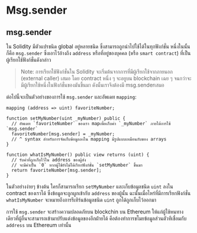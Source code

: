 # Msg.sender

## msg.sender

ใน Solidity มีตัวแปรชนิด global อยู่หลายชนิด ซึ่งสามารถถูกนำไปใช้ได้ในทุกฟังก์ชั่น หนึ่งในนั้นก็คือ `msg.sender` ซึ่งเอาไว้อ้างถึง `address` หรือที่อยู่ของบุคคล (หรือ `smart contract`) ที่เป็นผู้เรียกใช้ฟังก์ชั่นดังกล่าว

> Note: การเรียกใช้ฟังก์ชั่นใน Solidity จะเริ่มต้นจากการที่มีผู้เรียกใช้จากภายนอก (external caller) เสมอ โดย contract หนึ่ง ๆ จะอยูบน blockchain เฉย ๆ จนกว่าจะมีผู้เรียกใช้หนึ่งในฟังก์ชั่นของมันขึ้นมา ดังนั้นเราจึงต้องมี msg.senderเสมอ

ต่อไปนี้จะเป็นตัวอย่างของการใช้ `msg.sender` และอัพเดท `mapping`:

```
mapping (address => uint) favoriteNumber;

function setMyNumber(uint _myNumber) public {
  // อัพเดท `favoriteNumber` ของเรา mapเพื่อเก็บค่า `_myNumber` ภายใต้การใช้ `msg.sender`
  favoriteNumber[msg.sender] = _myNumber;
  // ^ syntax สำหรับการจัดเก็บข้อมูลลงใน mapping มีรูปแบบเหมือนกับของ arrays
}

function whatIsMyNumber() public view returns (uint) {
  // รับค่าที่ถูกเก็บไว้ใน address ของผู้ส่ง
  // จะมีค่าเป็น `0` หากผู้ใช้ยังไม่ได้เรียกฟังก์ชั่น `setMyNumber` ขึ้นมา
  return favoriteNumber[msg.sender];
}
```

ในตัวอย่างง่ายๆ ข้างต้น ใครก็สามารถเรียก `setMyNumber` และเก็บข้อมูลชนิด `uint` ลงใน contract ของเราได้ ซึ่งข้อมูลจะถูกผูกเข้ากับ `address` ของผู้นั้น ฉะนั้นเมื่อไหร่ที่มีการเรียกฟังก์ชั่น `whatIsMyNumber` จะหมายถึงการรีเทิร์นข้อมูลชนิด `uint` ถูกได้ถูกเก็บไว้ออกมา

การใช้ `msg.sender` จะสร้างความปลอดภัยบน blockchin บน Ethereum ให้แก่ผู้ใช้หนทางเดียวที่ผู้อื่นจะสามารถเข้ามาปรับแต่งข้อมูลของอีกฝ่ายได้ คือต้องทำการขโมยข้อมูลส่วนตัวทีเชื่อมกับ `address` บน Ethereum เท่านั้น

